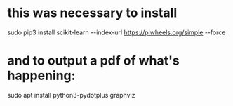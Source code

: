 # this was necessary to install

sudo pip3 install scikit-learn --index-url https://piwheels.org/simple --force

# and to output a pdf of what's happening:

sudo apt install python3-pydotplus graphviz


